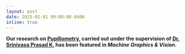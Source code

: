 ```yaml
---
layout: post
date: 2025-02-01 09:00:00-0400
inline: true
---
```


**Our research on [Pupillometry](https://mgv.sggw.edu.pl/article/view/9948/8995), carried out under the supervision of [Dr. Srinivasa Prasad K](https://www.bits-pilani.ac.in/hyderabad/srinivas-prasad-k/), has been featured in *Machine Graphics & Vision*.**  

